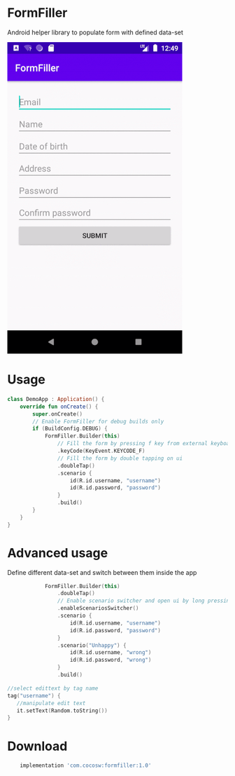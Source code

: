 FormFiller
=========

Android helper library to populate form with defined data-set

![Sample](https://github.com/soarcn/FormFiller/blob/master/arts/formfiller.gif?raw=true)

Usage
=======

```kotlin
class DemoApp : Application() {
    override fun onCreate() {
        super.onCreate()
        // Enable FormFiller for debug builds only
        if (BuildConfig.DEBUG) {
            FormFiller.Builder(this)
                // Fill the form by pressing f key from external keyboard    
                .keyCode(KeyEvent.KEYCODE_F)
                // Fill the form by double tapping on ui    
                .doubleTap()
                .scenario {
                    id(R.id.username, "username")
                    id(R.id.password, "password")
                }
                .build()
        }
    }
}
```

Advanced usage
=======

Define different data-set and switch between them inside the app

```kotlin
            FormFiller.Builder(this)
                .doubleTap()
                // Enable scenario switcher and open ui by long pressing with 2 fingers on ui
                .enableScenariosSwitcher()
                .scenario {
                    id(R.id.username, "username")
                    id(R.id.password, "password")
                }
                .scenario("Unhappy") {
                    id(R.id.username, "wrong")
                    id(R.id.password, "wrong")
                }
                .build()
```


```kotlin
//select edittext by tag name
tag("username") {
   //manipulate edit text
   it.setText(Random.toString())
}
```

Download
=====
```groovy
    implementation 'com.cocosw:formfiller:1.0'
```